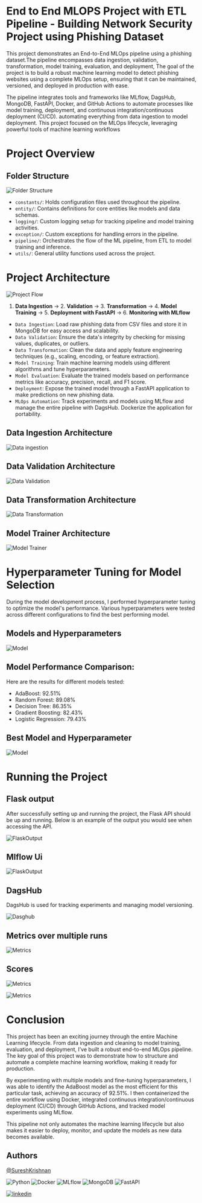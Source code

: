# End to End MLOPS Project with ETL Pipeline - Building Network Security Project using Phishing Dataset


This project demonstrates an End-to-End MLOps pipeline using a phishing dataset.The pipeline encompasses data ingestion, validation, transformation, model training, evaluation, and deployment, The goal of the project is to build a robust machine learning model to detect phishing websites using a complete MLOps setup, ensuring that it can be maintained, versioned, and deployed in production with ease.

The pipeline integrates tools and frameworks like MLflow, DagsHub, MongoDB, FastAPI, Docker, and GitHub Actions to automate processes like model training, deployment, and continuous integration/continuous deployment (CI/CD). automating everything from data ingestion to model deployment. This project focused on the MLOps lifecycle, leveraging powerful tools of machine learning workflows

# Project Overview

## Folder Structure
![Folder Structure](https://github.com/SKrishna-7/end-end-mlops-project/blob/main/ProjectStructure/floder.png)

* `constants/`: Holds configuration files used throughout the pipeline.
* `entity/`: Contains definitions for core entities like models and data schemas.
* `logging/`: Custom logging setup for tracking pipeline and model training activities.
* `exception/`: Custom exceptions for handling errors in the pipeline.
* `pipeline/`: Orchestrates the flow of the ML pipeline, from ETL to model training and inference.
* `utils/`: General utility functions used across the project.






# Project Architecture

![Project Flow](https://github.com/SKrishna-7/end-end-mlops-project/blob/main/ProjectStructure/Projectflow.png)

1. **Data Ingestion** → 2. **Validation** → 3. **Transformation** → 4. **Model Training** → 5. **Deployment with FastAPI** → 6. **Monitoring with MLflow**


* `Data Ingestion`: Load raw phishing data from CSV files and store it in MongoDB for easy access and scalability.
* `Data Validation`: Ensure the data's integrity by checking for missing values, duplicates, or outliers.
* `Data Transformation`: Clean the data and apply feature engineering techniques (e.g., scaling, encoding, or feature extraction).
* `Model Training`: Train machine learning models using different algorithms and tune hyperparameters.
* `Model Evaluation`: Evaluate the trained models based on performance metrics like accuracy, precision, recall, and F1 score.
* `Deployment`: Expose the trained model through a FastAPI application to make predictions on new phishing data.
* `MLOps Automation`: Track experiments and models using MLflow and manage the entire pipeline with DagsHub. Dockerize the application for portability.

## Data Ingestion Architecture

![Data ingestion](https://github.com/SKrishna-7/end-end-mlops-project/blob/main/ProjectStructure/DataIngestion.png)

## Data Validation Architecture

![Data Validation](https://github.com/SKrishna-7/end-end-mlops-project/blob/main/ProjectStructure/DataValidation.png)


## Data Transformation Architecture

![Data Transformation](https://github.com/SKrishna-7/end-end-mlops-project/blob/main/ProjectStructure/Datatransformation.png)


## Model Trainer Architecture

![Model Trainer](https://github.com/SKrishna-7/end-end-mlops-project/blob/main/ProjectStructure/Modeltrainer.png)

# Hyperparameter Tuning for Model Selection

 During the model development process, I performed hyperparameter tuning to optimize the model's performance. Various hyperparameters were tested across different configurations to find the best performing model.
 
## Models and Hyperparameters
![Model](https://github.com/SKrishna-7/end-end-mlops-project/blob/main/ProjectStructure/models.png)

## Model Performance Comparison:
Here are the results for different models tested:

* AdaBoost: 92.51%
* Random Forest: 89.08%
* Decision Tree: 86.35%
* Gradient Boosting: 82.43%
* Logistic Regression: 79.43%

## Best Model and Hyperparameter
![Model](https://github.com/SKrishna-7/end-end-mlops-project/blob/main/ProjectStructure/bestmodel.png)

# Running the Project 

## Flask output
 After successfully setting up and running the project, the Flask API should be up and running. Below is an example of the output you would see when accessing the API.

![FlaskOutput](https://github.com/SKrishna-7/end-end-mlops-project/blob/main/ProjectStructure/flask.png)

## Mlflow Ui

![FlaskOutput](https://github.com/SKrishna-7/end-end-mlops-project/blob/main/ProjectStructure/mlflow.png)

## DagsHub

DagsHub is used for tracking experiments and managing model versioning. 

![Dasghub](https://github.com/SKrishna-7/end-end-mlops-project/blob/main/ProjectStructure/Dagshub.png)


## Metrics over multiple runs

![Metrics](https://github.com/SKrishna-7/end-end-mlops-project/blob/main/ProjectStructure/combine.png)

## Scores
![Metrics](https://github.com/SKrishna-7/end-end-mlops-project/blob/main/ProjectStructure/metrics.png)

![Metrics](https://github.com/SKrishna-7/end-end-mlops-project/blob/main/ProjectStructure/charts.png)


# Conclusion
This project has been an exciting journey through the entire Machine Learning lifecycle. From data ingestion and cleaning to model training, evaluation, and deployment, I’ve built a robust end-to-end MLOps pipeline. The key goal of this project was to demonstrate how to structure and automate a complete machine learning workflow, making it ready for production.

By experimenting with multiple models and fine-tuning hyperparameters, I was able to identify the AdaBoost model as the most efficient for this particular task, achieving an accuracy of 92.51%. I then containerized the entire workflow using Docker, integrated continuous integration/continuous deployment (CI/CD) through GitHub Actions, and tracked model experiments using MLflow.

This pipeline not only automates the machine learning lifecycle but also makes it easier to deploy, monitor, and update the models as new data becomes available.


## Authors
[@SureshKrishnan](https://github.com/SKrishna-7)

![Python](https://img.shields.io/badge/Python-3.10-blue)
![Docker](https://img.shields.io/badge/Docker-Containerization-blue)
![MLflow](https://img.shields.io/badge/MLflow-Experiment%20Tracking-blue)
![MongoDB](https://img.shields.io/badge/MongoDB-Database-green)
![FastAPI](https://img.shields.io/badge/FastAPI-API-green)


  
[![linkedin](https://img.shields.io/badge/linkedin-0A66C2?style=for-the-badge&logo=linkedin&logoColor=white)](https://www.linkedin.com/in/suresh-krishnan-s/)



